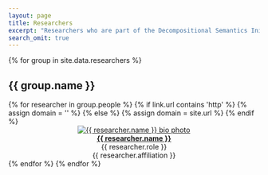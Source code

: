 ```yaml
---
layout: page
title: Researchers
excerpt: "Researchers who are part of the Decompositional Semantics Initiative."
search_omit: true
---
```


{% for group in site.data.researchers %}
  <h2>{{ group.name }}</h2>
  {% for researcher in group.people %}
    {% if link.url contains 'http' %}
        {% assign domain = '' %}
    {% else %}
        {% assign domain = site.url %}
    {% endif %}
    <center>
    <a href="{{ researcher.website }}"><img src="{{ site.url }}/images/{{ researcher.avatar }}" class="bio-photo-about" alt="{{ researcher.name }} bio photo"/></a><br/><a href="{{ researcher.website }}"><b>{{ researcher.name }}</b></a><br/>{{ researcher.role }}<br/>{{ researcher.affiliation }}
    </center>
    {% endfor %}
{% endfor %}

